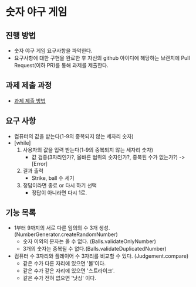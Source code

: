 # 숫자 야구 게임
## 진행 방법
* 숫자 야구 게임 요구사항을 파악한다.
* 요구사항에 대한 구현을 완료한 후 자신의 github 아이디에 해당하는 브랜치에 Pull Request(이하 PR)를 통해 과제를 제출한다.

## 과제 제출 과정
* [과제 제출 방법](https://github.com/next-step/nextstep-docs/tree/master/precourse)


## 요구 사항
- 컴퓨터의 값을 받는다(1-9의 중복되지 않는 세자리 숫자)
- [while]
    1. 사용자의 값을 입력 받는다(1-9의 중복되지 않는 세자리 숫자)
       - 값 검증(3자리인가?, 올바른 범위의 숫자인가?, 중복된 수가 없는가?) -> [Error]
    2. 결과 출력
       - Strike, ball 수 세기
    3. 정답이라면 종료 or 다시 하기 선택
       - 정답이 아니라면 다시 1로.


## 기능 목록
- 1부터 9까지의 서로 다른 임의의 수 3개 생성. (NumberGenerator.createRandomNumber)
  - 숫자 이외의 문자는 올 수 없다. (Balls.validateOnlyNumber)
  - 3개의 숫자는 중복될 수 없다.(Balls.validateDuplicatedNumber)
- 컴퓨터 수 3자리와 플레이어 수 3자리를 비교할 수 있다. (Judgement.compare)
  - 같은 수가 다른 자리에 있으면 '볼'이다.
  - 같은 수가 같은 자리에 있으면 '스트라이크'.
  - 같은 수가 전혀 없으면 '낫싱' 이다. 
